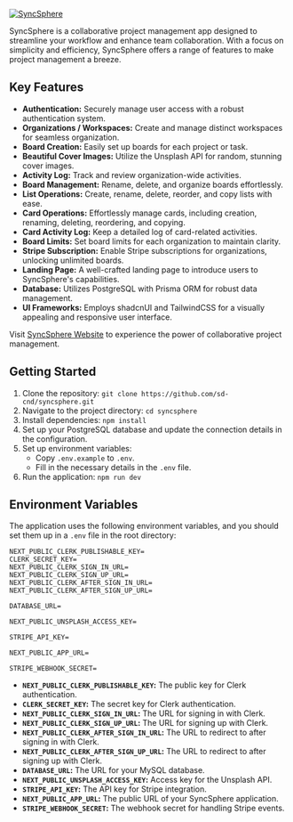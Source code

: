 [![SyncSphere](https://i.postimg.cc/J0D23z8F/Screenshot-2024-01-20-162142.png)](https://syncsphere.vercel.app/)

SyncSphere is a collaborative project management app designed to streamline your workflow and enhance team collaboration. With a focus on simplicity and efficiency, SyncSphere offers a range of features to make project management a breeze.

## Key Features

- **Authentication:** Securely manage user access with a robust authentication system.
- **Organizations / Workspaces:** Create and manage distinct workspaces for seamless organization.
- **Board Creation:** Easily set up boards for each project or task.
- **Beautiful Cover Images:** Utilize the Unsplash API for random, stunning cover images.
- **Activity Log:** Track and review organization-wide activities.
- **Board Management:** Rename, delete, and organize boards effortlessly.
- **List Operations:** Create, rename, delete, reorder, and copy lists with ease.
- **Card Operations:** Effortlessly manage cards, including creation, renaming, deleting, reordering, and copying.
- **Card Activity Log:** Keep a detailed log of card-related activities.
- **Board Limits:** Set board limits for each organization to maintain clarity.
- **Stripe Subscription:** Enable Stripe subscriptions for organizations, unlocking unlimited boards.
- **Landing Page:** A well-crafted landing page to introduce users to SyncSphere's capabilities.
- **Database:** Utilizes PostgreSQL with Prisma ORM for robust data management.
- **UI Frameworks:** Employs shadcnUI and TailwindCSS for a visually appealing and responsive user interface.


Visit [SyncSphere Website](https://syncsphere.vercel.app/) to experience the power of collaborative project management.

## Getting Started

1. Clone the repository: `git clone https://github.com/sd-cnd/syncsphere.git`
2. Navigate to the project directory: `cd syncsphere`
3. Install dependencies: `npm install`
4. Set up your PostgreSQL database and update the connection details in the configuration.
5. Set up environment variables:
   - Copy `.env.example` to `.env`.
   - Fill in the necessary details in the `.env` file.
6. Run the application: `npm run dev`

## Environment Variables

The application uses the following environment variables, and you should set them up in a `.env` file in the root directory:

```env
NEXT_PUBLIC_CLERK_PUBLISHABLE_KEY=
CLERK_SECRET_KEY=
NEXT_PUBLIC_CLERK_SIGN_IN_URL=
NEXT_PUBLIC_CLERK_SIGN_UP_URL=
NEXT_PUBLIC_CLERK_AFTER_SIGN_IN_URL=
NEXT_PUBLIC_CLERK_AFTER_SIGN_UP_URL=

DATABASE_URL=

NEXT_PUBLIC_UNSPLASH_ACCESS_KEY=

STRIPE_API_KEY=

NEXT_PUBLIC_APP_URL=

STRIPE_WEBHOOK_SECRET=
```

- **`NEXT_PUBLIC_CLERK_PUBLISHABLE_KEY`:** The public key for Clerk authentication.
- **`CLERK_SECRET_KEY`:** The secret key for Clerk authentication.
- **`NEXT_PUBLIC_CLERK_SIGN_IN_URL`:** The URL for signing in with Clerk.
- **`NEXT_PUBLIC_CLERK_SIGN_UP_URL`:** The URL for signing up with Clerk.
- **`NEXT_PUBLIC_CLERK_AFTER_SIGN_IN_URL`:** The URL to redirect to after signing in with Clerk.
- **`NEXT_PUBLIC_CLERK_AFTER_SIGN_UP_URL`:** The URL to redirect to after signing up with Clerk.
- **`DATABASE_URL`:** The URL for your MySQL database.
- **`NEXT_PUBLIC_UNSPLASH_ACCESS_KEY`:** Access key for the Unsplash API.
- **`STRIPE_API_KEY`:** The API key for Stripe integration.
- **`NEXT_PUBLIC_APP_URL`:** The public URL of your SyncSphere application.
- **`STRIPE_WEBHOOK_SECRET`:** The webhook secret for handling Stripe events.

